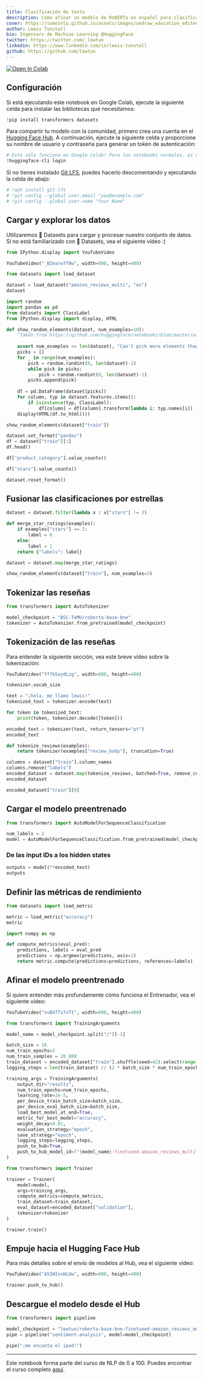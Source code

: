 ```yaml
---
title: Clasificación de texto
description: Cómo afinar un modelo de RoBERTa en español para clasificar las reseñas de Amazon.
cover: https://somosnlp.github.io/assets/images/undraw_education_edited.svg
author: Lewis Tunstall
bio: Ingeniero de Machine Learning @HuggingFace 
twitter: https://twitter.com/_lewtun
linkedin: https://www.linkedin.com/in/lewis-tunstall
github: https://github.com/lewtun
---
```


<a href="https://colab.research.google.com/drive/17630ohLuzpQ3jJRp1YSb-05fcbi8STql
" target="_parent"><img src="https://colab.research.google.com/assets/colab-badge.svg" alt="Open In Colab"/></a>

## Configuración

Si está ejecutando este notebook en Google Colab, ejecute la siguiente celda para instalar las bibliotecas que necesitamos:


```python
!pip install transformers datasets
```

Para compartir tu modelo con la comunidad, primero crea una cuenta en el [Hugging Face Hub](https://huggingface.co/join). A continuación, ejecute la siguiente celda y proporcione su nombre de usuario y contraseña para generar un token de autenticación:


```python
# Esto sólo funciona en Google Colab! Para los notebooks normales, es necesario ejecutar esto en el terminal
!huggingface-cli login
```

Si no tienes instalado [Git LFS](https://git-lfs.github.com), puedes hacerlo descomentando y ejecutando la celda de abajo:


```python
# !apt install git-lfs
# !git config --global user.email "you@example.com"
# !git config --global user.name "Your Name"
```

## Cargar y explorar los datos

Utilizaremos 🤗 Datasets para cargar y procesar nuestro conjunto de datos. Si no está familiarizado con 🤗 Datasets, vea el siguiente vídeo :)


```python
from IPython.display import YouTubeVideo

YouTubeVideo("_BZearw7f0w", width=600, height=400)
```


```python
from datasets import load_dataset

dataset = load_dataset("amazon_reviews_multi", "es")
dataset
```


```python
import random
import pandas as pd
from datasets import ClassLabel
from IPython.display import display, HTML

def show_random_elements(dataset, num_examples=10):
    "Taken from https://github.com/huggingface/notebooks/blob/master/examples/text_classification.ipynb"
    
    assert num_examples <= len(dataset), "Can't pick more elements than there are in the dataset."
    picks = []
    for _ in range(num_examples):
        pick = random.randint(0, len(dataset)-1)
        while pick in picks:
            pick = random.randint(0, len(dataset)-1)
        picks.append(pick)
    
    df = pd.DataFrame(dataset[picks])
    for column, typ in dataset.features.items():
        if isinstance(typ, ClassLabel):
            df[column] = df[column].transform(lambda i: typ.names[i])
    display(HTML(df.to_html()))

show_random_elements(dataset["train"])
```


```python
dataset.set_format("pandas")
df = dataset["train"][:]
df.head()
```


```python
df["product_category"].value_counts()
```


```python
df["stars"].value_counts()
```


```python
dataset.reset_format()
```

## Fusionar las clasificaciones por estrellas


```python
dataset = dataset.filter(lambda x : x["stars"] != 3)
```


```python
def merge_star_ratings(examples):
    if examples["stars"] <= 2:
        label = 0
    else:
        label = 1
    return {"labels": label}
```


```python
dataset = dataset.map(merge_star_ratings)
```


```python
show_random_elements(dataset["train"], num_examples=3)
```

## Tokenizar las reseñas


```python
from transformers import AutoTokenizer

model_checkpoint = "BSC-TeMU/roberta-base-bne"
tokenizer = AutoTokenizer.from_pretrained(model_checkpoint)
```

## Tokenización de las reseñas

Para entender la siguiente sección, vea este breve vídeo sobre la tokenización:


```python
YouTubeVideo("Yffk5aydLzg", width=600, height=400)
```


```python
tokenizer.vocab_size
```


```python
text = "¡hola, me llamo lewis!"
tokenized_text = tokenizer.encode(text)

for token in tokenized_text:
    print(token, tokenizer.decode([token]))
```


```python
encoded_text = tokenizer(text, return_tensors="pt")
encoded_text
```


```python
def tokenize_reviews(examples):
    return tokenizer(examples["review_body"], truncation=True)
```


```python
columns = dataset["train"].column_names
columns.remove("labels")
encoded_dataset = dataset.map(tokenize_reviews, batched=True, remove_columns=columns)
encoded_dataset
```


```python
encoded_dataset["train"][0]
```

## Cargar el modelo preentrenado


```python
from transformers import AutoModelForSequenceClassification

num_labels = 2
model = AutoModelForSequenceClassification.from_pretrained(model_checkpoint, num_labels=num_labels)
```

### De las input IDs a los hidden states


```python
outputs = model(**encoded_text)
outputs
```

## Definir las métricas de rendimiento


```python
from datasets import load_metric 

metric = load_metric("accuracy")
metric
```


```python
import numpy as np

def compute_metrics(eval_pred):
    predictions, labels = eval_pred
    predictions = np.argmax(predictions, axis=1)
    return metric.compute(predictions=predictions, references=labels)
```

## Afinar el modelo preentrenado

Si quiere entender más profundamente cómo funciona el Entrenador, vea el siguiente vídeo:


```python
YouTubeVideo("nvBXf7s7vTI", width=600, height=400)
```


```python
from transformers import TrainingArguments

model_name = model_checkpoint.split("/")[-1]

batch_size = 16
num_train_epochs=2
num_train_samples = 20_000
train_dataset = encoded_dataset["train"].shuffle(seed=42).select(range(num_train_samples))
logging_steps = len(train_dataset) // (2 * batch_size * num_train_epochs)

training_args = TrainingArguments(
    output_dir="results",
    num_train_epochs=num_train_epochs,     
    learning_rate=2e-5,
    per_device_train_batch_size=batch_size,
    per_device_eval_batch_size=batch_size,
    load_best_model_at_end=True,
    metric_for_best_model="accuracy",
    weight_decay=0.01,
    evaluation_strategy="epoch",
    save_strategy="epoch", 
    logging_steps=logging_steps,
    push_to_hub=True,
    push_to_hub_model_id=f"{model_name}-finetuned-amazon_reviews_multi"
)
```


```python
from transformers import Trainer

trainer = Trainer(
    model=model, 
    args=training_args, 
    compute_metrics=compute_metrics,
    train_dataset=train_dataset,
    eval_dataset=encoded_dataset["validation"],
    tokenizer=tokenizer
)
```


```python
trainer.train()
```

## Empuje hacia el Hugging Face Hub

Para más detalles sobre el envío de modelos al Hub, vea el siguiente vídeo:


```python
YouTubeVideo("A5IWIxsHLUw", width=600, height=400)
```


```python
trainer.push_to_hub()
```

## Descargue el modelo desde el Hub


```python
from transformers import pipeline

model_checkpoint = "lewtun/roberta-base-bne-finetuned-amazon_reviews_multi"
pipe = pipeline("sentiment-analysis", model=model_checkpoint)
```


```python
pipe("¡me encanta el ipad!")
```

---

Este notebook forma parte del curso de NLP de 0 a 100. Puedes encontrar el curso completo [aquí](https://somosnlp.org/nlp-de-cero-a-cien).
